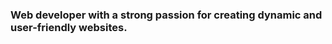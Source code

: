 <h3 align="left">Web developer with a strong passion for creating dynamic and user-friendly websites.</h3>
